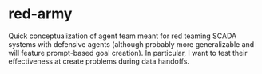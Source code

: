 # red-army
Quick conceptualization of agent team meant for red teaming SCADA systems with defensive agents (although probably more generalizable and will feature prompt-based goal creation). In particular, I want to test their effectiveness at create problems during data handoffs. 
